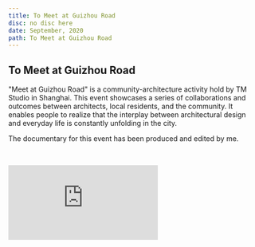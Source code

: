 ```yaml
---
title: To Meet at Guizhou Road
disc: no disc here
date: September, 2020
path: To Meet at Guizhou Road
---
```

<special>
</special>

## To Meet at Guizhou Road

"Meet at Guizhou Road" is a community-architecture activity hold by TM Studio in Shanghai. This event showcases a series of collaborations and outcomes between architects, local residents, and the community. It enables people to realize that the interplay between architectural design and everyday life is constantly unfolding in the city.

The documentary for this event has been produced and edited by me.

</br>

<p class="ratio bilibili">
<iframe src="https://www.bilibili.com/video/BV1Nh4y1d7q5/" scrolling="no" border="0" frameborder="no" 
framespacing="0" allowfullscreen="true"> </iframe></p>